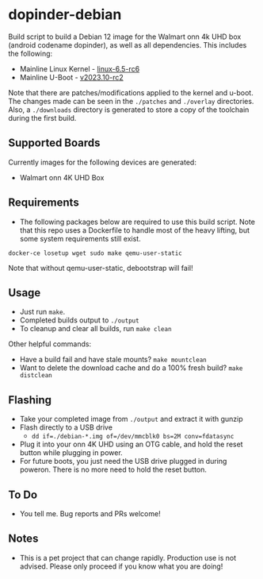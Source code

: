 # dopinder-debian

Build script to build a Debian 12 image for the Walmart onn 4k UHD box (android codename dopinder), as well as all dependencies. This includes the following:

- Mainline Linux Kernel - [linux-6.5-rc6](https://git.kernel.org/pub/scm/linux/kernel/git/stable/linux.git/tag/?h=v6.5-rc6)
- Mainline U-Boot - [v2023.10-rc2](https://github.com/u-boot/u-boot/tree/v2023.10-rc2)

Note that there are patches/modifications applied to the kernel and u-boot. The changes made can be seen in the `./patches` and `./overlay` directories. Also, a `./downloads` directory is generated to store a copy of the toolchain during the first build.

## Supported Boards
Currently images for the following devices are generated:
* Walmart onn 4K UHD Box

## Requirements

- The following packages below are required to use this build script. Note that this repo uses a Dockerfile to handle most of the heavy lifting, but some system requirements still exist.

`docker-ce losetup wget sudo make qemu-user-static`

Note that without qemu-user-static, debootstrap will fail!

## Usage
- Just run `make`.
- Completed builds output to `./output`
- To cleanup and clear all builds, run `make clean`

Other helpful commands:

- Have a build fail and have stale mounts? `make mountclean`
- Want to delete the download cache and do a 100% fresh build? `make distclean`

## Flashing
- Take your completed image from `./output` and extract it with gunzip
- Flash directly to a USB drive
  - `dd if=./debian-*.img of=/dev/mmcblk0 bs=2M conv=fdatasync`
- Plug it into your onn 4K UHD using an OTG cable, and hold the reset button while plugging in power.
- For future boots, you just need the USB drive plugged in during poweron. There is no more need to hold the reset button.

## To Do
* You tell me. Bug reports and PRs welcome!

## Notes
- This is a pet project that can change rapidly. Production use is not advised. Please only proceed if you know what you are doing!
